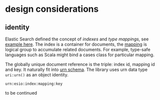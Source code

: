 # design considerations

## identity

Elastic Search defined the concept of _indexes_ and _type mappings_, see [example here](https://www.elastic.co/guide/en/elasticsearch/reference/current/docs-index_.html). The index is a container for documents, the [mapping](https://www.elastic.co/guide/en/elasticsearch/reference/current/mapping.html) is logical group to accumulate related documents. For example, type-safe languages such as Scala might bind a cases class for particular mapping. 

The globally unique document reference is the triple: index id, mapping id and key. It naturally fit into [urn schema](https://en.wikipedia.org/wiki/Uniform_Resource_Name). The library uses urn data type `uri:urn()` as an object identity.   
```
urn:esio:index:mapping:key
```


to be continued
